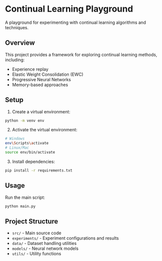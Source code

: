 # Continual Learning Playground

A playground for experimenting with continual learning algorithms and techniques.

## Overview

This project provides a framework for exploring continual learning methods, including:
- Experience replay
- Elastic Weight Consolidation (EWC)
- Progressive Neural Networks
- Memory-based approaches

## Setup

1. Create a virtual environment:
```bash
python -m venv env
```

2. Activate the virtual environment:
```bash
# Windows
env\Scripts\activate
# Linux/Mac
source env/bin/activate
```

3. Install dependencies:
```bash
pip install -r requirements.txt
```

## Usage

Run the main script:
```bash
python main.py
```

## Project Structure

- `src/` - Main source code
- `experiments/` - Experiment configurations and results
- `data/` - Dataset handling utilities
- `models/` - Neural network models
- `utils/` - Utility functions
